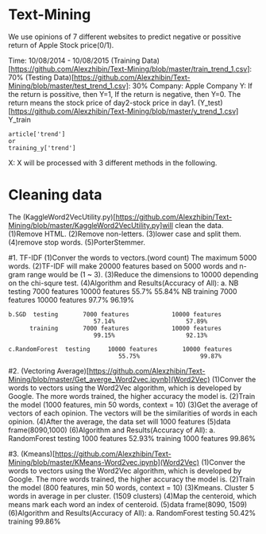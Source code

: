 # Text-Mining
  We use opinions of 7 different websites to predict negative or possitive return of Apple Stock price(0/1).
  
  Time: 10/08/2014 - 10/08/2015 
  (Training Data)[https://github.com/Alexzhibin/Text-Mining/blob/master/train_trend_1.csv]: 70% 
  (Testing Data)[https://github.com/Alexzhibin/Text-Mining/blob/master/test_trend_1.csv]: 30%
  Company: Apple Company
  Y: If the return is possitive, then Y=1, If the return is negative, then Y=0. The return means the stock price of day2-stock price in day1.
  (Y_test)[https://github.com/Alexzhibin/Text-Mining/blob/master/y_trend_1.csv]
  Y_train
  ```
  article['trend']
  or
  training_y['trend']
  ```
  X: X will be processed with 3 different methods in the following. 


# Cleaning data
  The (KaggleWord2VecUtility.py)[https://github.com/Alexzhibin/Text-Mining/blob/master/KaggleWord2VecUtility.py]will clean the data. 
  (1)Remove HTML. (2)Remove non-letters. (3)lower case and split them. (4)remove stop words. (5)PorterStemmer. 
  
  
#1. TF-IDF 
  (1)Conver the words to vectors.(word count) The maximum 5000 words.
  (2)TF-IDF will make 20000 features based on 5000 words and n-gram range would be (1 ~ 3).
  (3)Reduce the dimensions to 10000 depending on the chi-squre test. 
  (4)Algorithm and Results(Accuracy of All): 
    a. NB  testing       7000 features            10000 features
                            55.7%                     55.84%
       NB  training      7000 features            10000 features
                            97.7%                     96.19%
    
    b.SGD  testing       7000 features            10000 features
                            57.14%                    57.89%
          training       7000 features            10000 features 
                            99.15%                    92.13%
    
    c.RandomForest  testing     10000 features       10000 features
                                   55.75%                 99.87%
                                   
    
#2. (Vectoring Average)[https://github.com/Alexzhibin/Text-Mining/blob/master/Get_averge_Word2vec.ipynb](Word2Vec)
  (1)Conver the words to vectors using the Word2Vec algorithm, which is developed by Google. The more words trained, the higher accuracy the model is.
  (2)Train the model (1000 features, min 50 words, context = 10)
  (3)Get the average of vectors of each opinion. The vectors will be the similarities of words in each opinion.
  (4)After the average, the data set will 1000 features 
  (5)data frame(8090,1000) 
  (6)Algorithm and Results(Accuracy of All):
   a. RandomForest  testing      1000 features   52.93%
                    training     1000 features   99.86%
                    
#3. (Kmeans)[https://github.com/Alexzhibin/Text-Mining/blob/master/KMeans-Word2vec.ipynb](Word2Vec)
  (1)Conver the words to vectors using the Word2Vec algorithm, which is developed by Google. The more words trained, the higher accuracy the model is.
  (2)Train the model (800 features, min 50 words, context = 10)
  (3)Kmeans. Cluster 5 words in average in per cluster. (1509 clusters)
  (4)Map the centeroid, which means mark each word an index of centeroid.
  (5)data frame(8090, 1509)
  (6)Algorithm and Results(Accuracy of All):
   a. RandomForest     testing      50.42% 
                       training     99.86%
    
    
    
    
  
